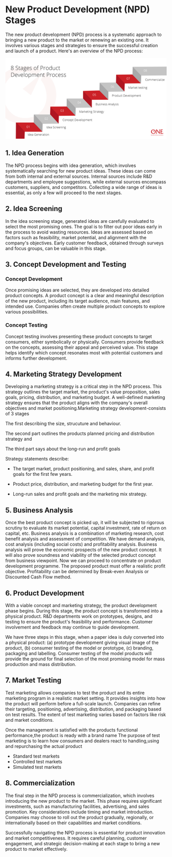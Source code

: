 # New Product Development (NPD) Stages

The new product development (NPD) process is a systematic approach to bringing a new product to the market or renewing an existing one. It involves various stages and strategies to ensure the successful creation and launch of a product. Here's an overview of the NPD process:

![New Product Development Stages](image-1.png)

## 1. Idea Generation

The NPD process begins with idea generation, which involves systematically searching for new product ideas. These ideas can come from both internal and external sources. Internal sources include R&D departments and employee suggestions, while external sources encompass customers, suppliers, and competitors. Collecting a wide range of ideas is essential, as only a few will proceed to the next stages.

## 2. Idea Screening

In the idea screening stage, generated ideas are carefully evaluated to select the most promising ones. The goal is to filter out poor ideas early in the process to avoid wasting resources. Ideas are assessed based on factors such as feasibility, market potential, and alignment with the company's objectives. Early customer feedback, obtained through surveys and focus groups, can be valuable in this stage.

## 3. Concept Development and Testing

### Concept Development

Once promising ideas are selected, they are developed into detailed product concepts. A product concept is a clear and meaningful description of the new product, including its target audience, main features, and intended use. Companies often create multiple product concepts to explore various possibilities.

### Concept Testing

Concept testing involves presenting these product concepts to target consumers, either symbolically or physically. Consumers provide feedback on the concepts, assessing their appeal and perceived value. This stage helps identify which concept resonates most with potential customers and informs further development.

## 4. Marketing Strategy Development

Developing a marketing strategy is a critical step in the NPD process. This strategy outlines the target market, the product's value proposition, sales goals, pricing, distribution, and marketing budget. A well-defined marketing strategy ensures that the product aligns with the company's overall objectives and market positioning.Marketing strategy development-consists of 3 stages 

The first describing the size, strucuture and behaviour.

The second part outlines the products planned pricing and distribution strategy and 

The third part says about the long-run and profit goals 

Strategy statements describe:

- The target market, product positioning, and sales, share, and profit goals for the first few years.

- Product price, distribution, and marketing budget for the first year.

- Long-run sales and profit goals and the marketing mix strategy.



## 5. Business Analysis

Once the best product concept is picked up, it will be subjected to rigorous scrutiny to evaluate its market potential, capital investment, rate of return on capital, etc. Business analysis is a combination of marketing research, cost benefit analysis and assessment of competition. We have demand analysis, cost analysis (including social costs) and profitability analysis. Business analysis will prove the economic prospects of the new product concept. It will also prove soundness and viability of the selected product concept from business viewpoint. Now we can proceed to concentrate on product development programme. The proposed product must offer a realistic profit objective. Profitability can be determined by Break-even Analysis or Discounted Cash Flow method.

## 6. Product Development

With a viable concept and marketing strategy, the product development phase begins. During this stage, the product concept is transformed into a physical product. R&D departments work on prototypes, designs, and testing to ensure the product's feasibility and performance. Customer involvement and feedback may continue to guide development.

We have three steps in this stage, when a paper idea is duly converted into a physical product:
(a) prototype development giving visual image of the product,
(b) consumer testing of the model or prototype,
(c) branding, packaging and labelling. Consumer testing of the model products will provide the ground for final selection of the most promising model for mass production and mass distribution.

## 7. Market Testing

Test marketing allows companies to test the product and its entire marketing program in a realistic market setting. It provides insights into how the product will perform before a full-scale launch. Companies can refine their targeting, positioning, advertising, distribution, and packaging based on test results. The extent of test marketing varies based on factors like risk and market conditions.

Once the management is satisfied with the products functional performance,the product is ready with a brand name
The purpose of test marketing is to learn how consumers and dealers react to handling,using and repurchasing the actual product
- Standard test markets
- Controlled test markets
- Simulated test markets


## 8. Commercialization

The final step in the NPD process is commercialization, which involves introducing the new product to the market. This phase requires significant investments, such as manufacturing facilities, advertising, and sales promotion. Key considerations include timing and market introduction. Companies may choose to roll out the product gradually, regionally, or internationally based on their capabilities and market conditions.

Successfully navigating the NPD process is essential for product innovation and market competitiveness. It requires careful planning, customer engagement, and strategic decision-making at each stage to bring a new product to market effectively.

